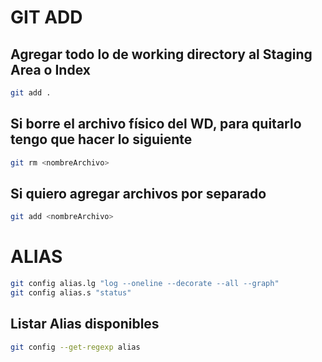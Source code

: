 # GIT ADD

## Agregar todo lo de working directory al Staging Area o Index

```bash
git add .
```

## Si borre el archivo físico del WD, para quitarlo tengo que hacer lo siguiente

```bash
git rm <nombreArchivo>
```

## Si quiero agregar archivos por separado

```bash
git add <nombreArchivo>
```

# ALIAS

```bash
git config alias.lg "log --oneline --decorate --all --graph"
git config alias.s "status"
```

## Listar Alias disponibles

```bash
git config --get-regexp alias
```